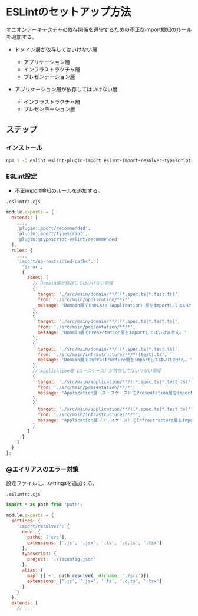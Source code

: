 # ESLintのセットアップ方法

オニオンアーキテクチャの依存関係を遵守するための不正なimport検知のルールを追加する。

- ドメイン層が依存してはいけない層

  - アプリケーション層
  - インフラストラクチャ層
  - プレゼンテーション層

- アプリケーション層が依存してはいけない層

  - インフラストラクチャ層
  - プレゼンテーション層

## ステップ

### インストール

```sh
npm i -D eslint eslint-plugin-import eslint-import-resolver-typescript @typescript-eslint/eslint-plugin
```

### ESLint設定

- 不正import検知のルールを追加する。

`.eslintrc.cjs`

```cjs
module.exports = {
  extends: [
    ...,
    'plugin:import/recommended',
    'plugin:import/typescript',
    'plugin:@typescript-eslint/recommended'
  ],
  rules: {
    ...,
    'import/no-restricted-paths': [
      'error',
      {
        zones: [
          // Domain層が依存してはいけない領域
          {
            target: './src/main/domain/**/!(*.spec.ts|*.test.ts)',
            from: './src/main/application/**/*',
            message: 'Domain層でUseCase（Application）層をimportしてはいけません。'
          },
          {
            target: './src/main/domain/**/!(*.spec.ts|*.test.ts)',
            from: './src/main/presentation/**/*',
            message: 'Domain層でPresentation層をimportしてはいけません。'
          },
          {
            target: './src/main/domain/**/!(*.spec.ts|*.test.ts)',
            from: './src/main/infrastructure/**/*!(test).ts',
            message: 'Domain層でInfrastructure層をimportしてはいけません。'
          },
          // Application層（ユースケース）が依存してはいけない領域
          {
            target: './src/main/application/**/!(*.spec.ts|*.test.ts)',
            from: './src/main/presentation/**/*',
            message: 'Application層（ユースケース）でPresentation層をimportしてはいけません。'
          },
          {
            target: './src/main/application/**/!(*.spec.ts|*.test.ts)',
            from: './src/main/infrastructure/**/*',
            message: 'Application層（ユースケース）でInfrastructure層をimportしてはいけません。'
          }
        ]
      }
    ]
  }
};
```

### @エイリアスのエラー対策

設定ファイルに、settingsを追加する。  

`.eslintrc.cjs`

```cjs
import * as path from 'path';

module.exports = {
  settings: {
    'import/resolver': {
      node: {
        paths: ['src'],
        extensions: ['.js', '.jsx', '.ts', '.d.ts', '.tsx']
      },
      typescript: {
        project: './tsconfig.json'
      },
      alias: {
        map: [['~', path.resolve(__dirname, './src')]],
        extensions: ['.js', '.jsx', '.ts', '.d.ts', '.tsx']
      }
    }
  },
  extends: [
    // ...
```
